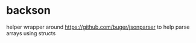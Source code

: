 # backson
helper wrapper around https://github.com/buger/jsonparser to help parse arrays using structs
